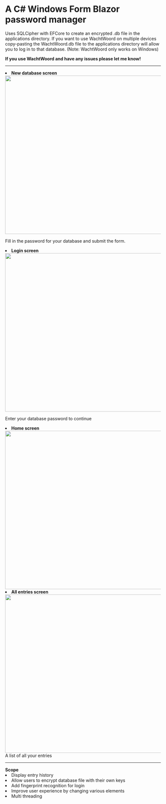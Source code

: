 <h1> A C# Windows Form Blazor password manager </h1> 
Uses SQLCipher with EFCore to create an encrypted .db file in the applications directory. If you want to use WachtWoord on multiple devices copy-pasting the WachtWoord.db file to the applications directory will allow you to log in to that database. (Note: WachtWoord only works on Windows)
<p><strong>If you use WachtWoord and have any issues please let me know!</strong></p>
<hr>

<li><b>New database screen</b></li>
<img style="width: 512px;" src="https://cdn.upload.systems/uploads/ly2dFIRo.png"/>
<p>Fill in the password for your database and submit the form.</p>
<li><b>Login screen</b></li>
<img style="width: 512px;" src="https://cdn.upload.systems/uploads/NCtdpD6M.png"/>
<p>Enter your database password to continue</p>
<li><b>Home screen</b></li>
<img style="width: 512px;" src="https://cdn.upload.systems/uploads/ALMglPvp.png"/>
<li><b>All entries screen</b></li>
<img style="width: 512px;" src="https://cdn.upload.systems/uploads/ihoRG5UV.png"/>
A list of all your entries




<hr>
<strong>Scope</strong>
<li>Display entry history</li>
<li>Allow users to encrypt database file with their own keys</li>
<li>Add fingerprint recognition for login</li>
<li>Improve user experience by changing various elements</li>
<li>Multi threading</li>
